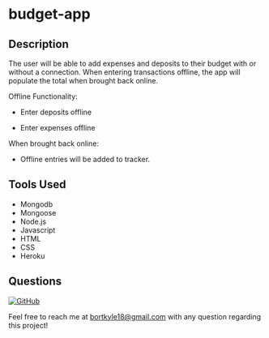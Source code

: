 # budget-app

## Description

The user will be able to add expenses and deposits to their budget with or without a connection. When entering transactions offline, the app will populate the total when brought back online.

Offline Functionality:

- Enter deposits offline

- Enter expenses offline

When brought back online:

- Offline entries will be added to tracker.

## Tools Used

- Mongodb
- Mongoose
- Node.js
- Javascript
- HTML
- CSS
- Heroku

## Questions

[![GitHub](https://img.shields.io/badge/My%20GitHub-Click%20Here!-blueviolet?style=plastic&logo=GitHub)](https://github.com/bortkyle18) 

Feel free to reach me at bortkyle18@gmail.com with any question regarding this project!
